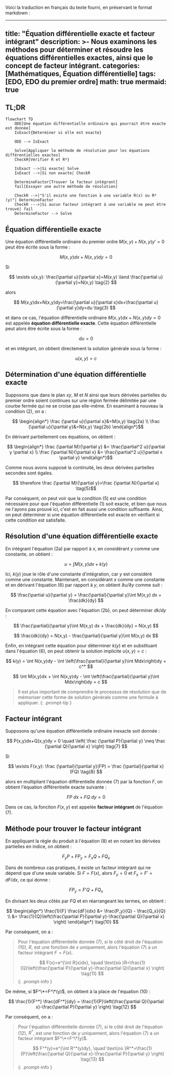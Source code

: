 Voici la traduction en français du texte fourni, en préservant le format markdown :

---
title: "Équation différentielle exacte et facteur intégrant"
description: >-
  Nous examinons les méthodes pour déterminer et résoudre les équations différentielles exactes, ainsi que le concept de facteur intégrant.
categories: [Mathématiques, Équation différentielle]
tags: [EDO, EDO du premier ordre]
math: true
mermaid: true
---

## TL;DR
```mermaid
flowchart TD
	ODE[Une équation différentielle ordinaire qui pourrait être exacte est donnée]
	IsExact{Déterminer si elle est exacte}

	ODE --> IsExact

	Solve[Appliquer la méthode de résolution pour les équations différentielles exactes]
	CheckR{Vérifier R et R*}

	IsExact -->|Si exacte| Solve
	IsExact -->|Si non exacte| CheckR

	DetermineFactor[Trouver le facteur intégrant]
	fail[Essayer une autre méthode de résolution]

	CheckR -->|"S'il existe une fonction à une variable R(x) ou R*(y)"| DetermineFactor
	CheckR --->|Si aucun facteur intégrant à une variable ne peut être trouvé| fail
	DetermineFactor --> Solve
```

## Équation différentielle exacte
Une équation différentielle ordinaire du premier ordre $M(x,y)+N(x,y)y'=0$ peut être écrite sous la forme :

$$ M(x,y)dx+N(x,y)dy=0 \tag{1} $$

Si 

$$ \exists u(x,y): \frac{\partial u}{\partial x}=M(x,y) \land \frac{\partial u}{\partial y}=N(x,y) \tag{2} $$

alors 

$$ M(x,y)dx+N(x,y)dy=\frac{\partial u}{\partial x}dx+\frac{\partial u}{\partial y}dy=du \tag{3} $$

et dans ce cas, l'équation différentielle ordinaire $M(x,y)dx+N(x,y)dy=0$ est appelée **équation différentielle exacte**. Cette équation différentielle peut alors être écrite sous la forme :

$$ du=0 $$

et en intégrant, on obtient directement la solution générale sous la forme :

$$ u(x,y)=c \tag{4} $$

## Détermination d'une équation différentielle exacte
Supposons que dans le plan $xy$, $M$ et $N$ ainsi que leurs dérivées partielles du premier ordre soient continues sur une région fermée délimitée par une courbe fermée qui ne se croise pas elle-même. En examinant à nouveau la condition (2), on a :

$$ \begin{align*}
\frac {\partial u}{\partial x}&=M(x,y) \tag{2a}
\\ \frac {\partial u}{\partial y}&=N(x,y) \tag{2b}
\end{align*}$$

En dérivant partiellement ces équations, on obtient :

$$ \begin{align*}
\frac {\partial M}{\partial y} &= \frac{\partial^2 u}{\partial y \partial x}
\\ \frac {\partial N}{\partial x} &= \frac{\partial^2 u}{\partial x \partial y}
\end{align*}$$

Comme nous avons supposé la continuité, les deux dérivées partielles secondes sont égales.

$$ \therefore \frac {\partial M}{\partial y}=\frac {\partial N}{\partial x} \tag{5}$$

Par conséquent, on peut voir que la condition (5) est une condition nécessaire pour que l'équation différentielle (1) soit exacte, et bien que nous ne l'ayons pas prouvé ici, c'est en fait aussi une condition suffisante. Ainsi, on peut déterminer si une équation différentielle est exacte en vérifiant si cette condition est satisfaite.

## Résolution d'une équation différentielle exacte
En intégrant l'équation (2a) par rapport à $x$, en considérant $y$ comme une constante, on obtient :

$$ u = \int M(x,y) dx + k(y) \tag{6} $$

Ici, $k(y)$ joue le rôle d'une constante d'intégration, car $y$ est considéré comme une constante. Maintenant, en considérant $x$ comme une constante et en dérivant l'équation (6) par rapport à $y$, on obtient $\partial u/\partial y$ comme suit :

$$ \frac{\partial u}{\partial y} = \frac{\partial}{\partial y}\int M(x,y) dx + \frac{dk}{dy} $$

En comparant cette équation avec l'équation (2b), on peut déterminer $dk/dy$ :

$$ \frac{\partial}{\partial y}\int M(x,y) dx + \frac{dk}{dy} = N(x,y) $$

$$ \frac{dk}{dy} = N(x,y) - \frac{\partial}{\partial y}\int M(x,y) dx $$

Enfin, en intégrant cette équation pour déterminer $k(y)$ et en substituant dans l'équation (6), on peut obtenir la solution implicite $u(x,y)=c$ :

$$ k(y) = \int N(x,y)dy - \int \left(\frac{\partial}{\partial y}\int Mdx\right)dy + c^* $$

$$ \int M(x,y)dx + \int N(x,y)dy - \int \left(\frac{\partial}{\partial y}\int Mdx\right)dy = c $$

> Il est plus important de comprendre le processus de résolution que de mémoriser cette forme de solution générale comme une formule à appliquer.
{: .prompt-tip }

## Facteur intégrant
Supposons qu'une équation différentielle ordinaire inexacte soit donnée :

$$ P(x,y)dx+Q(x,y)dy = 0 \quad \left( \frac {\partial P}{\partial y} \neq \frac {\partial Q}{\partial x} \right) \tag{7} $$

Si

$$ \exists F(x,y): \frac {\partial}{\partial y}(FP) = \frac {\partial}{\partial x}(FQ) \tag{8} $$

alors en multipliant l'équation différentielle donnée (7) par la fonction $F$, on obtient l'équation différentielle exacte suivante :

$$ FP\ dx+FQ\ dy = 0 \tag{9} $$

Dans ce cas, la fonction $F(x,y)$ est appelée **facteur intégrant** de l'équation (7).

## Méthode pour trouver le facteur intégrant
En appliquant la règle du produit à l'équation (8) et en notant les dérivées partielles en indice, on obtient :

$$ F_y P + FP_y = F_x Q + FQ_x $$

Dans de nombreux cas pratiques, il existe un facteur intégrant qui ne dépend que d'une seule variable. Si $F=F(x)$, alors $F_y=0$ et $F_x=F'=dF/dx$, ce qui donne :

$$ FP_y = F'Q + FQ_x $$

En divisant les deux côtés par $FQ$ et en réarrangeant les termes, on obtient :

$$ \begin{align*}
\frac{1}{F} \frac{dF}{dx} &= \frac{P_y}{Q} - \frac{Q_x}{Q}
\\ &= \frac{1}{Q}\left(\frac{\partial P}{\partial y}-\frac{\partial Q}{\partial x} \right)
\end{align*} \tag{10} $$

Par conséquent, on a :

> Pour l'équation différentielle donnée (7), si le côté droit de l'équation (10), $R$, est une fonction de $x$ uniquement, alors l'équation (7) a un facteur intégrant $F=F(x)$.
>
> $$ F(x)=e^{\int R(x)dx}, \quad \text{où }R=\frac{1}{Q}\left(\frac{\partial P}{\partial y}-\frac{\partial Q}{\partial x} \right) \tag{11} $$
{: .prompt-info }

De même, si $F^\*=F^\*(y)$, on obtient à la place de l'équation (10) :

$$ \frac{1}{F^*} \frac{dF^*}{dy} = \frac{1}{P}\left(\frac{\partial Q}{\partial x}-\frac{\partial P}{\partial y} \right) \tag{12} $$

Par conséquent, on a :

> Pour l'équation différentielle donnée (7), si le côté droit de l'équation (12), $R^*$, est une fonction de $y$ uniquement, alors l'équation (7) a un facteur intégrant $F^\*=F^\*(y)$.
>
> $$ F^*(y)=e^{\int R^*(y)dy}, \quad \text{où }R^*=\frac{1}{P}\left(\frac{\partial Q}{\partial x}-\frac{\partial P}{\partial y} \right) \tag{13} $$
{: .prompt-info }